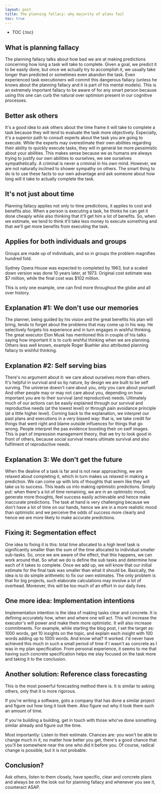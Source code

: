 ```yaml
---
layout: post
title: The planning fallacy: why majority of plans fail
toc: true
---
```


* TOC
{:toc}

## What is planning fallacy

The planning fallacy talks about how bad we are at making predictions concerning how long a task will take to complete. Given a goal, we predict it to be easily done, but once we actually try to accomplish it, we usually take longer than predicted or sometimes even abandon the task. Even experienced task executioners will commit this dangerous fallacy  (unless he knows about the planning fallacy and it is part of his mental models). This is an extremely important fallacy to be aware of for any smart person because using this one can curb the natural over optimism present in our cognitive processes.

## Better ask others 

It's a good idea to ask others about the time frame it will take to complete a task because they will tend to evaluate the task more objectively. Especially, it's a superior path to consult experts about the task you are going to execute. While the experts may overestimate their own abilities regarding their ability to quickly execute tasks, they will in general be more pessimistic about your abilities. This makes sense because we as humans are always trying to justify our own abilities to ourselves, we see ourselves sympathetically. A criminal is never a criminal in his own mind. However, we are not naturally inclined to shower sympathy on others. The smart thing to do is to use these facts to our own advantage and ask someone about how long will it take to actually complete the task.

## It's not just about time

Planning fallacy applies not only to time predictions, it applies to cost and benefits also. When a person is executing a task, he thinks he can get it done cheaply while also thinking that it'll get him a lot of benefits. So, when we estimate, we tend to think it'll take less money to execute something and that we'll get more benefits from executing the task. 

## Applies for both individuals and groups

Groups are made up of individuals, and so in groups the problem magnifies hundred fold. 	

Sydney Opera House was expected to completed by 1963, but a scaled down version was done 10 years later, at 1973. Original cost estimate was $7 million, while the final cost was $102 million. 

This is only one example, one can find more throughout the globe and all over history. 

## Explanation #1: We don't use our memories

The planner, being guided by his vision and the great benefits his plan will bring, tends to forget about the problems that may come up in his way. He selectively forgets his experience and in turn engages in wishful thinking. The great executor Elon Musk has mentioned this in couple of his talks saying how important it is to curb wishful thinking when we are planning. Others less well known, example Roger Buehler also attributed planning fallacy to wishful thinking.

## Explanation #2: Self serving bias

There's no argument about it: we care about ourselves more than others. It's helpful in survival and so by nature, by design we are built to be self surving. The universe doesn't care about you, only you care about yourself. And other people may or may not care about you, depending on how important you are to their survival (and reproductive) needs. Ultimately much of our actions can be easily explained through our survival and reproductive needs (at the lowest level) or through pain avoidance principle (at a little higher level). Coming back to the explanation, we interpret our past plans and executions in a very biased way: that is, we take credit for things that went right and blame outside influences for things that go wrong. People interpret the pas evidence boosting their on swlf images. This is part of impression management theory, that we try to look good in front of others, because social survival means ultimate survival and also fulfilment of reproductive needs.

## Explanation 3: We don't get the future

When the dealine of a task is far and is not near approaching, we are relaxed about completing it, which in turn makes us relaxed in making a prediction. We can come up with lots of thoughts that seem like they will take us to success. This leads us into making optimistic predictions. Simply put: when there's a lot of time remaining, we are in an optimistic mood, generate more thoughts, feel success easily achievable and hence make inaccurate predictions. The task at hand is very challenging because we don't have a lot of time on our hands, hence we are in a more realistic mood than optimistic and we perceive the odds of success more clearly and hence we are more likely to make accurate predictions.

## Fixing it: Segmentation effect

One idea to fixing it is this: total time allocated to a high level task is significantly smaller than the sum of the time allocated to individual smaller sub-tasks. So, once we are aware of the effect, that this happens, we can work around that. So what we do is define the sub tasks and determine how each of it takes to complete. Once we add up, we will know that our initial estimate for the final task was smaller than what it should be. Basically, the idea is to do simple arithmetic to fix our own estimates. The only problem is that for big projects, such elaborate calculations may involve a lot of overhead. Moreover, this will be too much of an effort in our daily lives.

## One more idea: Implementation intentions

Implementation intention is the idea of making tasks clear and concrete. It is defining accurately how, when and where one will act. This will increase the executor's will power and make them more optimistic. It will also increase commitments. For example, while starting the blog post, I set the target as: 1000 words, get 10 insights on the topic, and explain each insight with 100 words adding up to 1000 words. And know what? It worked. I'd never have achieved this much in such a small period of time if I wasn't as concrete as I was in my plan specification. From personal experience, it seems to me that having such concrete specification helps me stay focused on the task more and taking it to the conclusion. 

## Another solution: Reference class forecasting

This is the most powerful forecasting method there is. It is similar to asking others, only that it is more rigorous.

If you're writing a software, goto a company that has done a similar project and figure out how long it took them. Also figure out why it took them such an amount of time.

If you're building a building, get in touch with those who've done something similar already and figure out the time.

Most importantly: Listen to their estimate. Chances are: you won't be able to change much in it, no matter how better you get, there's a good chance that you'll be somewhere near the one who did it before you. Of course, radical change is possible, but it is not probable.



## Conclusion?

Ask others, listen to them closely, have specific, clear and concrete plans and always be on the look out for planning fallacy and whenever you see it, counteract ASAP.
